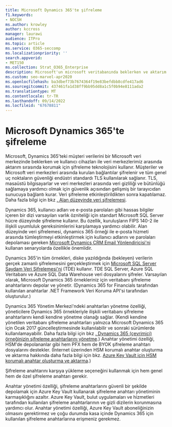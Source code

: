 ```yaml
---
title: Microsoft Dynamics 365'te şifreleme
f1.keywords:
- NOCSH
ms.author: krowley
author: kccross
manager: laurawi
audience: ITPro
ms.topic: article
ms.service: O365-seccomp
ms.localizationpriority: ''
search.appverid:
- MET150
ms.collection: Strat_O365_Enterprise
description: Microsoft'un microsoft veritabanında beklerken ve aktarım sırasında Microsoft Dynamics 365'teki müşteri verilerini korumak için şifreleme teknolojisini nasıl kullandığını öğrenin.
ms.custom: seo-marvel-apr2020
ms.openlocfilehash: ba3dbef73b7674364f19e83befdbb8cdfe417ad6
ms.sourcegitcommit: 437461fa1d38ff9bb95dd8a1c5f0b94e8111ada2
ms.translationtype: MT
ms.contentlocale: tr-TR
ms.lasthandoff: 09/14/2022
ms.locfileid: "67678811"
---
```

# <a name="encryption-in-microsoft-dynamics-365"></a>Microsoft Dynamics 365'te şifreleme

Microsoft, Dynamics 365'teki müşteri verilerini bir Microsoft veri merkezinde beklerken ve kullanıcı cihazları ile veri merkezlerimiz arasında aktarım sırasında korumak için şifreleme teknolojisini kullanır. Müşteriler ve Microsoft veri merkezleri arasında kurulan bağlantılar şifrelenir ve tüm genel uç noktaların güvenliği endüstri standardı TLS kullanılarak sağlanır. TLS, masaüstü bilgisayarlar ve veri merkezleri arasında veri gizliliği ve bütünlüğü sağlamaya yardımcı olmak için güvenlik açısından gelişmiş bir tarayıcıdan sunucuya bağlantı kurar. Veri şifreleme etkinleştirildikten sonra kapatılamaz. Daha fazla bilgi için bkz [. Alan düzeyinde veri şifrelemesi](/previous-versions/dynamicscrm-2016/developers-guide/dn481562(v=crm.8)).

Dynamics 365, kullanıcı adları ve e-posta parolaları gibi hassas bilgiler içeren bir dizi varsayılan varlık özniteliği için standart Microsoft SQL Server hücre düzeyinde şifreleme kullanır. Bu özellik, kuruluşların FIPS 140-2 ile ilişkili uyumluluk gereksinimlerini karşılamaya yardımcı olabilir. Alan düzeyinde veri şifrelemesi, dynamics 365 örneği ile e-posta hizmeti arasında tümleştirmeyi etkinleştirmek için kullanıcı adlarını ve parolaları depolaması gereken [Microsoft Dynamics CRM Email Yönlendiricisi'ni](/previous-versions/dynamicscrm-2016/administering-dynamics-365/hh699800(v=crm.8)) kullanan senaryolarda özellikle önemlidir.

Dynamics 365'in tüm örnekleri, diske yazıldığında (bekleyen) verilerin gerçek zamanlı şifrelemesini gerçekleştirmek için [Microsoft SQL Server Saydam Veri Şifrelemesi'ni](/sql/relational-databases/security/encryption/transparent-data-encryption) (TDE) kullanır. TDE SQL Server, Azure SQL Veritabanı ve Azure SQL Data Warehouse veri dosyalarını şifreler. Varsayılan olarak, Microsoft Dynamics 365 örnekleriniz için veritabanı şifreleme anahtarlarını depolar ve yönetir. (Dynamics 365 for Financials tarafından kullanılan anahtarlar .NET Framework Veri Koruma API'si tarafından oluşturulur.)

Dynamics 365 Yönetim Merkezi'ndeki anahtarları yönetme özelliği, yöneticilere Dynamics 365 örnekleriyle ilişkili veritabanı şifreleme anahtarlarını kendi kendine yönetme olanağı sağlar. (Kendi kendine yönetilen veritabanı şifreleme anahtarları yalnızca Microsoft Dynamics 365 için Ocak 2017 güncelleştirmesinde kullanılabilir ve sonraki sürümlerde kullanılamayabilir. Daha fazla bilgi için bkz [. Dynamics 365 (çevrimiçi) örneğinizin şifreleme anahtarlarını yönetme](/dynamics365/customer-engagement/admin/manage-encryption-keys-instance).) Anahtar yönetimi özelliği, HSM'de depolananlar gibi hem PFX hem de BYOK şifreleme anahtarı dosyalarını destekler. (İnternet üzerinden HSM korumalı anahtar oluşturma ve aktarma hakkında daha fazla bilgi için bkz. [Azure Key Vault için HSM korumalı anahtar oluşturma ve aktarma](/azure/key-vault/key-vault-hsm-protected-keys).)

Şifreleme anahtarını karşıya yükleme seçeneğini kullanmak için hem genel hem de özel şifreleme anahtarı gerekir.

Anahtar yönetimi özelliği, şifreleme anahtarlarını güvenli bir şekilde depolamak için Azure Key Vault kullanarak şifreleme anahtarı yönetiminin karmaşıklığını azaltır. Azure Key Vault, bulut uygulamaları ve hizmetleri tarafından kullanılan şifreleme anahtarlarının ve gizli dizilerin korunmasına yardımcı olur. Anahtar yönetimi özelliği, Azure Key Vault aboneliğinizin olmasını gerektirmez ve çoğu durumda kasa içinde Dynamics 365 için kullanılan şifreleme anahtarlarına erişmeniz gerekmez.
